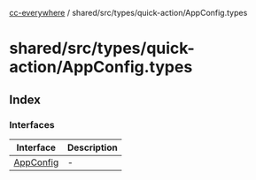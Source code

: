 [cc-everywhere](../../../../../index.md) / shared/src/types/quick-action/AppConfig.types

# shared/src/types/quick-action/AppConfig.types

## Index

### Interfaces

| Interface | Description |
| ------ | ------ |
| [AppConfig](interfaces/AppConfig.md) | - |
